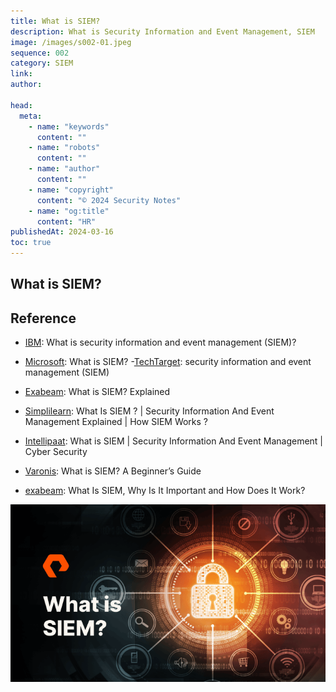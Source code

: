 ```yaml
---
title: What is SIEM?
description: What is Security Information and Event Management, SIEM
image: /images/s002-01.jpeg
sequence: 002
category: SIEM
link:
author:

head:
  meta:
    - name: "keywords"
      content: ""
    - name: "robots"
      content: ""
    - name: "author"
      content: ""
    - name: "copyright"
      content: "© 2024 Security Notes"
    - name: "og:title"
      content: "HR"
publishedAt: 2024-03-16
toc: true
---
```


## What is SIEM?

## Reference

- <a href="https://www.ibm.com/topics/siem">IBM</a>: What is security information and event management (SIEM)?
- <a href="https://www.microsoft.com/en-us/security/business/security-101/what-is-siem">Microsoft</a>: What is SIEM? -<a href="https://www.techtarget.com/searchsecurity/definition/security-information-and-event-management-SIEM">TechTarget</a>: security information and event management (SIEM)

- <a href="https://www.youtube.com/watch?v=GbFtSDnPZBQ">Exabeam</a>: What is SIEM? Explained
- <a href="https://www.youtube.com/watch?v=gaGyNM6PnCM">Simplilearn</a>: What Is SIEM ? | Security Information And Event Management Explained | How SIEM Works ?
- <a href="https://www.youtube.com/watch?v=I9AJ26LSTYs">Intellipaat</a>: What is SIEM | Security Information And Event Management | Cyber Security
- <a href="https://www.varonis.com/blog/what-is-siem">Varonis</a>: What is SIEM? A Beginner’s Guide
- <a href="https://www.exabeam.com/explainers/siem/what-is-siem/">exabeam</a>: What Is SIEM, Why Is It Important and How Does It Work?

![s002-01.jpeg](/images/s002-01.jpeg)
